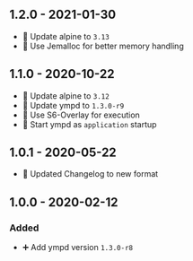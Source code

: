 ## 1.2.0 - 2021-01-30

* 🔼 Update alpine to `3.13`
* 🔨 Use Jemalloc for better memory handling


## 1.1.0 - 2020-10-22

* 🔼 Update alpine to `3.12`
* 🔼 Update ympd to `1.3.0-r9`
* 🔨 Use S6-Overlay for execution
* 🔨 Start ympd as `application` startup


## 1.0.1 - 2020-05-22

* 🔨 Updated Changelog to new format

## 1.0.0 - 2020-02-12

### Added

* ➕ Add ympd version `1.3.0-r8`
